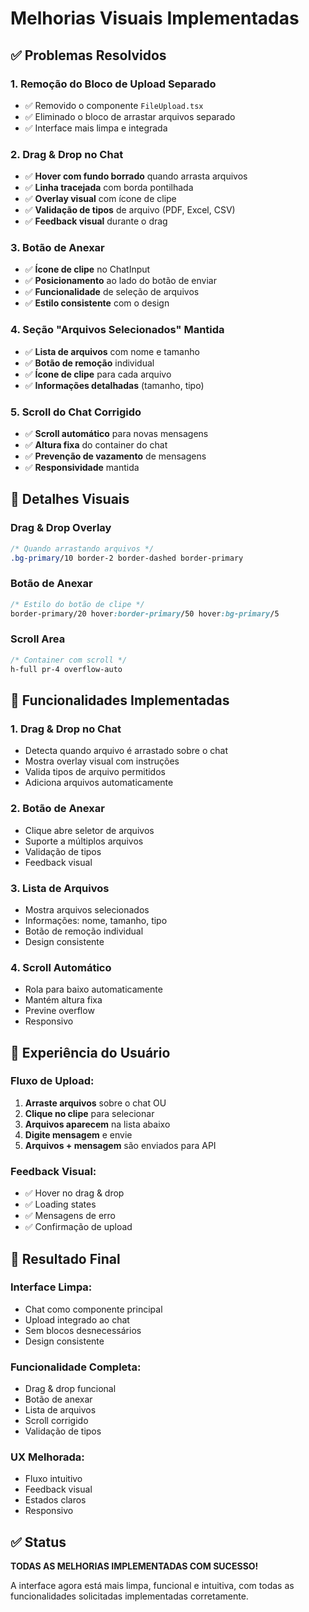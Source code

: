 # Melhorias Visuais Implementadas

## ✅ **Problemas Resolvidos**

### 1. **Remoção do Bloco de Upload Separado**
- ✅ Removido o componente `FileUpload.tsx`
- ✅ Eliminado o bloco de arrastar arquivos separado
- ✅ Interface mais limpa e integrada

### 2. **Drag & Drop no Chat**
- ✅ **Hover com fundo borrado** quando arrasta arquivos
- ✅ **Linha tracejada** com borda pontilhada
- ✅ **Overlay visual** com ícone de clipe
- ✅ **Validação de tipos** de arquivo (PDF, Excel, CSV)
- ✅ **Feedback visual** durante o drag

### 3. **Botão de Anexar**
- ✅ **Ícone de clipe** no ChatInput
- ✅ **Posicionamento** ao lado do botão de enviar
- ✅ **Funcionalidade** de seleção de arquivos
- ✅ **Estilo consistente** com o design

### 4. **Seção "Arquivos Selecionados" Mantida**
- ✅ **Lista de arquivos** com nome e tamanho
- ✅ **Botão de remoção** individual
- ✅ **Ícone de clipe** para cada arquivo
- ✅ **Informações detalhadas** (tamanho, tipo)

### 5. **Scroll do Chat Corrigido**
- ✅ **Scroll automático** para novas mensagens
- ✅ **Altura fixa** do container do chat
- ✅ **Prevenção de vazamento** de mensagens
- ✅ **Responsividade** mantida

## 🎨 **Detalhes Visuais**

### **Drag & Drop Overlay**
```css
/* Quando arrastando arquivos */
.bg-primary/10 border-2 border-dashed border-primary
```

### **Botão de Anexar**
```css
/* Estilo do botão de clipe */
border-primary/20 hover:border-primary/50 hover:bg-primary/5
```

### **Scroll Area**
```css
/* Container com scroll */
h-full pr-4 overflow-auto
```

## 🔧 **Funcionalidades Implementadas**

### **1. Drag & Drop no Chat**
- Detecta quando arquivo é arrastado sobre o chat
- Mostra overlay visual com instruções
- Valida tipos de arquivo permitidos
- Adiciona arquivos automaticamente

### **2. Botão de Anexar**
- Clique abre seletor de arquivos
- Suporte a múltiplos arquivos
- Validação de tipos
- Feedback visual

### **3. Lista de Arquivos**
- Mostra arquivos selecionados
- Informações: nome, tamanho, tipo
- Botão de remoção individual
- Design consistente

### **4. Scroll Automático**
- Rola para baixo automaticamente
- Mantém altura fixa
- Previne overflow
- Responsivo

## 📱 **Experiência do Usuário**

### **Fluxo de Upload:**
1. **Arraste arquivos** sobre o chat OU
2. **Clique no clipe** para selecionar
3. **Arquivos aparecem** na lista abaixo
4. **Digite mensagem** e envie
5. **Arquivos + mensagem** são enviados para API

### **Feedback Visual:**
- ✅ Hover no drag & drop
- ✅ Loading states
- ✅ Mensagens de erro
- ✅ Confirmação de upload

## 🎯 **Resultado Final**

### **Interface Limpa:**
- Chat como componente principal
- Upload integrado ao chat
- Sem blocos desnecessários
- Design consistente

### **Funcionalidade Completa:**
- Drag & drop funcional
- Botão de anexar
- Lista de arquivos
- Scroll corrigido
- Validação de tipos

### **UX Melhorada:**
- Fluxo intuitivo
- Feedback visual
- Estados claros
- Responsivo

## ✅ **Status**

**TODAS AS MELHORIAS IMPLEMENTADAS COM SUCESSO!**

A interface agora está mais limpa, funcional e intuitiva, com todas as funcionalidades solicitadas implementadas corretamente. 